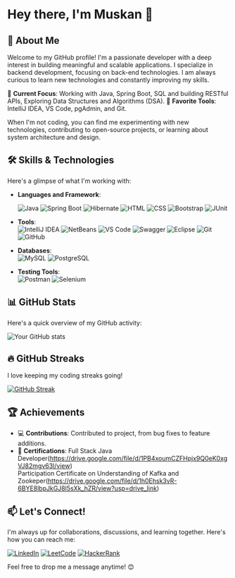 # Hey there, I'm Muskan 👋

## 🚀 About Me
Welcome to my GitHub profile! I'm a passionate developer with a deep interest in building meaningful and scalable applications. I specialize in backend development, focusing on back-end technologies. I am always curious to learn new technologies and constantly improving my skills.

🔹 **Current Focus**:  Working with Java, Spring Boot, SQL and building RESTful APIs, Exploring Data Structures and Algorithms (DSA). 
🔹 **Favorite Tools**: IntelliJ IDEA, VS Code, pgAdmin, and Git.

When I'm not coding, you can find me experimenting with new technologies, contributing to open-source projects, or learning about system architecture and design.

## 🛠️ Skills & Technologies
Here's a glimpse of what I'm working with:

- **Languages and Framework**:
  
  ![Java](https://img.shields.io/badge/Java-007396?style=for-the-badge&logo=java&logoColor=white)
  ![Spring Boot](https://img.shields.io/badge/Spring%20Boot-6DB33F?style=for-the-badge&logo=Spring%20Boot&logoColor=white&color=6DB33F)
  ![Hibernate](https://img.shields.io/badge/Hibernate-59666C?style=for-the-badge&logo=Hibernate&logoColor=white)
  ![HTML](https://img.shields.io/badge/HTML5-E34F26?style=for-the-badge&logo=HTML5&logoColor=white)
  ![CSS](https://img.shields.io/badge/CSS3-1572B6?style=for-the-badge&logo=CSS3&logoColor=white)
  ![Bootstrap](https://img.shields.io/badge/Bootstrap-7952B3?style=for-the-badge&logo=Bootstrap&logoColor=white)
  ![JUnit](https://img.shields.io/badge/JUnit-25A162?style=for-the-badge&logo=JUnit5&logoColor=white)

- **Tools**:  
  ![IntelliJ IDEA](https://img.shields.io/badge/IntelliJ%20IDEA-000000?style=for-the-badge&logo=IntelliJ%20IDEA&logoColor=white)
  ![NetBeans](https://img.shields.io/badge/NetBeans-1B6AC6?style=for-the-badge&logo=Apache%20NetBeans%20IDE&logoColor=white)
  ![VS Code](https://img.shields.io/badge/VS%20Code-007ACC?style=for-the-badge&logo=visual%20studio%20code&logoColor=white)
  ![Swagger](https://img.shields.io/badge/Swagger-85EA2D?style=for-the-badge&logo=Swagger&logoColor=black)
  ![Eclipse](https://img.shields.io/badge/Eclipse-2C2255?style=for-the-badge&logo=Eclipse%20IDE&logoColor=white)
  ![Git](https://img.shields.io/badge/Git-F05032?style=for-the-badge&logo=git&logoColor=white)
  ![GitHub](https://img.shields.io/badge/GitHub-181717?style=for-the-badge&logo=github&logoColor=white)


- **Databases**:  
  ![MySQL](https://img.shields.io/badge/MySQL-4479A1?style=for-the-badge&logo=MySQL&logoColor=white&color=4479A1)
  ![PostgreSQL](https://img.shields.io/badge/PostgreSQL-4169E1?style=for-the-badge&logo=PostgreSQL&logoColor=white)


- **Testing Tools**:  
  ![Postman](https://img.shields.io/badge/Postman-FF6C37?style=for-the-badge&logo=Postman&logoColor=white)
  ![Selenium](https://img.shields.io/badge/Selenium-43B02A?style=for-the-badge&logo=Selenium&logoColor=white)  


## 📊 GitHub Stats
Here's a quick overview of my GitHub activity:

![Your GitHub stats](https://github-readme-stats.vercel.app/api?username=jahanmuskan&show_icons=true&theme=github_dark&hide_title=true&count_private=true&hide=prs)

## 🔥 GitHub Streaks
I love keeping my coding streaks going!

[![GitHub Streak](https://github-readme-streak-stats.herokuapp.com/?user=jahanmuskan&theme=radical&hide_border=true&date_format=j%20M%20Y&card_width=500)](https://git.io/streak-stats)

## 🏆 Achievements
- 💻 **Contributions**: Contributed to project, from bug fixes to feature additions.
- 📜 **Certifications**: Full Stack Java Developer(https://drive.google.com/file/d/1PB4xoumCZFHpjx9Q0eK0xgVJ82mgv63l/view)                     
Participation Certificate on Understanding of Kafka and Zookeper(https://drive.google.com/file/d/1h0Ehsk3vR-6BYE8lbpJkGJ8l5sXk_hZR/view?usp=drive_link)

## 📫 Let's Connect!
I'm always up for collaborations, discussions, and learning together. Here's how you can reach me:

[![LinkedIn](https://img.shields.io/badge/LinkedIn-0077B5?style=for-the-badge&logo=linkedin&logoColor=white)](https://www.linkedin.com/in/muskan-jahan-777768216/)
[![LeetCode](https://img.shields.io/badge/LeetCode-FFA116?style=for-the-badge&logo=leetcode&logoColor=white)](https://leetcode.com/u/Muskan-Jahan/)
[![HackerRank](https://img.shields.io/badge/HackerRank-2EC866?style=for-the-badge&logo=hackerrank&logoColor=white)](https://www.hackerrank.com/profile/muskanriyaz2001)

Feel free to drop me a message anytime! 😊
